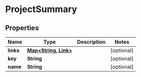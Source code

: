 

# ProjectSummary


## Properties

Name | Type | Description | Notes
------------ | ------------- | ------------- | -------------
**links** | [**Map&lt;String, Link&gt;**](Link.md) |  |  [optional]
**key** | **String** |  |  [optional]
**name** | **String** |  |  [optional]



